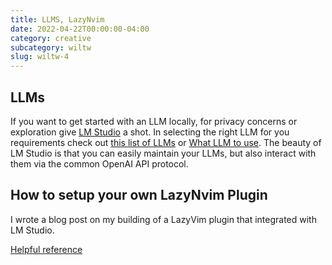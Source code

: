 ```yaml
---
title: LLMS, LazyNvim
date: 2022-04-22T00:00:00-04:00
category: creative
subcategory: wiltw
slug: wiltw-4
---
```


## LLMs

If you want to get started with an LLM locally, for privacy concerns or exploration
give [LM Studio](http://lmstudio.ai) a shot.
In selecting the right LLM for you requirements check out [this list of LLMs](https://huggingface.co/models?pipeline_tag=text-generation) 
or [What LLM to use](https://github.com/continuedev/what-llm-to-use).
The beauty of LM Studio is that you can easily maintain your LLMs, 
but also interact with them via the common OpenAI API protocol. 

## How to setup your own LazyNvim Plugin

I wrote a blog post on my building of a LazyVim plugin 
that integrated with LM Studio.

[Helpful reference](https://m4xshen.dev/posts/develop-a-neovim-plugin-in-lua/)


